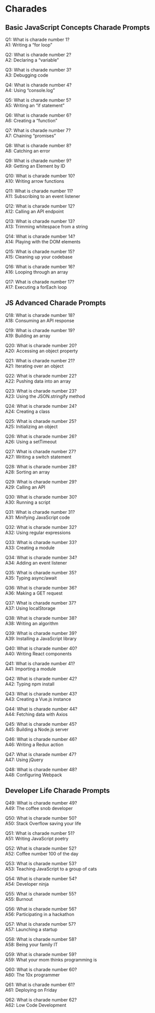 # Charades

## Basic JavaScript Concepts Charade Prompts

Q1: What is charade number 1?  
A1: Writing a “for loop”

Q2: What is charade number 2?  
A2: Declaring a “variable”

Q3: What is charade number 3?  
A3: Debugging code

Q4: What is charade number 4?  
A4: Using “console.log”

Q5: What is charade number 5?  
A5: Writing an “if statement”

Q6: What is charade number 6?  
A6: Creating a “function”

Q7: What is charade number 7?  
A7: Chaining “promises”

Q8: What is charade number 8?  
A8: Catching an error

Q9: What is charade number 9?  
A9: Getting an Element by ID

Q10: What is charade number 10?  
A10: Writing arrow functions

Q11: What is charade number 11?  
A11: Subscribing to an event listener

Q12: What is charade number 12?  
A12: Calling an API endpoint

Q13: What is charade number 13?  
A13: Trimming whitespace from a string

Q14: What is charade number 14?  
A14: Playing with the DOM elements

Q15: What is charade number 15?  
A15: Cleaning up your codebase

Q16: What is charade number 16?  
A16: Looping through an array

Q17: What is charade number 17?  
A17: Executing a forEach loop

## JS Advanced Charade Prompts

Q18: What is charade number 18?  
A18: Consuming an API response

Q19: What is charade number 19?  
A19: Building an array

Q20: What is charade number 20?  
A20: Accessing an object property

Q21: What is charade number 21?  
A21: Iterating over an object

Q22: What is charade number 22?  
A22: Pushing data into an array

Q23: What is charade number 23?  
A23: Using the JSON.stringify method

Q24: What is charade number 24?  
A24: Creating a class

Q25: What is charade number 25?  
A25: Initializing an object

Q26: What is charade number 26?  
A26: Using a setTimeout

Q27: What is charade number 27?  
A27: Writing a switch statement

Q28: What is charade number 28?  
A28: Sorting an array

Q29: What is charade number 29?  
A29: Calling an API

Q30: What is charade number 30?  
A30: Running a script

Q31: What is charade number 31?  
A31: Minifying JavaScript code

Q32: What is charade number 32?  
A32: Using regular expressions

Q33: What is charade number 33?  
A33: Creating a module

Q34: What is charade number 34?  
A34: Adding an event listener

Q35: What is charade number 35?  
A35: Typing async/await

Q36: What is charade number 36?  
A36: Making a GET request

Q37: What is charade number 37?  
A37: Using localStorage

Q38: What is charade number 38?  
A38: Writing an algorithm

Q39: What is charade number 39?  
A39: Installing a JavaScript library

Q40: What is charade number 40?  
A40: Writing React components

Q41: What is charade number 41?  
A41: Importing a module

Q42: What is charade number 42?  
A42: Typing npm install

Q43: What is charade number 43?  
A43: Creating a Vue.js instance

Q44: What is charade number 44?  
A44: Fetching data with Axios

Q45: What is charade number 45?  
A45: Building a Node.js server

Q46: What is charade number 46?  
A46: Writing a Redux action

Q47: What is charade number 47?  
A47: Using jQuery

Q48: What is charade number 48?  
A48: Configuring Webpack

## Developer Life Charade Prompts

Q49: What is charade number 49?  
A49: The coffee snob developer

Q50: What is charade number 50?  
A50: Stack Overflow saving your life

Q51: What is charade number 51?  
A51: Writing JavaScript poetry

Q52: What is charade number 52?  
A52: Coffee number 100 of the day

Q53: What is charade number 53?  
A53: Teaching JavaScript to a group of cats

Q54: What is charade number 54?  
A54: Developer ninja

Q55: What is charade number 55?  
A55: Burnout

Q56: What is charade number 56?  
A56: Participating in a hackathon

Q57: What is charade number 57?  
A57: Launching a startup

Q58: What is charade number 58?  
A58: Being your family IT

Q59: What is charade number 59?  
A59: What your mom thinks programming is

Q60: What is charade number 60?  
A60: The 10x programmer

Q61: What is charade number 61?  
A61: Deploying on Friday

Q62: What is charade number 62?  
A62: Low Code Development
